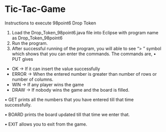 # Tic-Tac-Game
Instructions to execute 98point6 Drop Token

1)	Load the Drop_Token_98point6.java file into Eclipse with program name as Drop_Token_98point6
2)	Run the program.
3)	After successful running of the program, you will able to see “> ” symbol which shows that you can enter the commands.
The commands are,
•	PUT <column> gives 
  *	OK -> If it can insert the value successfully
  *	ERROR -> When the entered number is greater than number of rows or number of columns. 
  *	WIN -> If any player wins the game
  *	DRAW -> If nobody wins the game and the board is filled.

•	GET prints all the numbers that you have entered till that time successfully.

•	BOARD prints the board updated till that time we enter that.

•	EXIT allows you to exit from the game.
